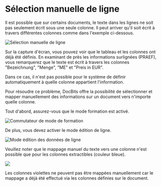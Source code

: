 # Sélection manuelle de ligne

Il est possible que sur certains documents, le texte dans les lignes ne soit pas seulement écrit sous une seule colonne. Il peut arriver qu'il soit écrit à travers différentes colonnes comme dans l'exemple ci-dessous.

![Sélection manuelle de ligne](https://lh7-us.googleusercontent.com/LbVbmfdOBpeCWDftPvW0qjEHjbLmWYRrAGTZHVW8VEHQTEvl5GoqH2wkFE5iUOySmF50b1V8CDAZhfMzPTeMQscmc61SDKaqSCW-y0Z7fjlwOjhtjxWD44oCsgHmwrgrBD4cuEGgn9JY\_UX3t9jRlPs)

Sur la capture d'écran, vous pouvez voir que le tableau et les colonnes ont déjà été définis. En examinant de près les informations surlignées (PRAEF), vous remarquerez que le texte est écrit à travers les colonnes "Bezeichnung", "Menge", "ME" et "Preis in EUR".

Dans ce cas, il n'est pas possible pour le système de définir automatiquement à quelle colonne appartient l'information.

Pour résoudre ce problème, DocBits offre la possibilité de sélectionner et mapper manuellement des informations sur un document vers n'importe quelle colonne.

Tout d'abord, assurez-vous que le mode formation est activé.

![Commutateur de mode de formation](https://lh7-us.googleusercontent.com/4D8iCXk0p\_Mur8bX\_11ne\_2iA-GOxoFi2OQWlSEvrH1auoE0ksnYXpZx3Pw3PUJJRZJN85dnQlSSBB369FfafXAy8adjFZcnepQnODSaaIj69cxtUKFAXPgn5eyPE6jbJuzStJALMgumlt49Z1Pv3FY)

De plus, vous devez activer le mode édition de ligne.

![Mode édition des données de ligne](https://lh7-us.googleusercontent.com/8YQmo\_WRuKKVjk1a\_eoxSBiQr0GncuS4BmCA0aI9aOlrbsIvdj8dZlurxxBHp2lH4ozT4HPWw9qYDW7xLQ7u2DSyU8DrNzSBC7LjzKLTDJ2tudY9a\_DENDoK5Aya6L1hcf1WF1RD92S\_DzhGVV4Gh6Q)

Veuillez noter que le mappage manuel du texte vers une colonne n'est possible que pour les colonnes extractibles (couleur bleue).

![](https://lh7-us.googleusercontent.com/i2tlbwl9qFE0clthaoRPe7kcPRiURCvemuLEjBK4uAnfsR4auXbftMfEY1ZW5WXwezTBVSG5hbNRkddwIeLtrgJUvZoeKGdPKN8f75O\_dPdIWkm4EFALfAj-evDUI3UKrgNOTNjF37C1bBLtE95OA1w)

Les colonnes violettes ne peuvent pas être mappées manuellement car le mappage a déjà été effectué via les colonnes définies sur le document.

